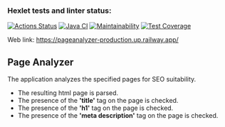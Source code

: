 ### Hexlet tests and linter status:
[![Actions Status](https://github.com/opifexM/java-project-72/workflows/hexlet-check/badge.svg)](https://github.com/opifexM/java-project-72/actions)
[![Java CI](https://github.com/opifexM/java-project-72/actions/workflows/main.yml/badge.svg)](https://github.com/opifexM/java-project-72/actions/workflows/main.yml)
[![Maintainability](https://api.codeclimate.com/v1/badges/a7814283eca1044be3e7/maintainability)](https://codeclimate.com/github/opifexM/java-project-72/maintainability)
[![Test Coverage](https://api.codeclimate.com/v1/badges/a7814283eca1044be3e7/test_coverage)](https://codeclimate.com/github/opifexM/java-project-72/test_coverage)

Web link: https://pageanalyzer-production.up.railway.app/

## Page Analyzer
The application analyzes the specified pages for SEO suitability.
- The resulting html page is parsed.
- The presence of the **'title'** tag on the page is checked.
- The presence of the **'h1'** tag on the page is checked.
- The presence of the **'meta description'** tag on the page is checked.